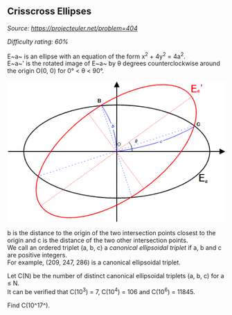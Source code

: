 Crisscross Ellipses
-------------------

*Source: https://projecteuler.net/problem=404*


*Difficulty rating: 60%*

E~a~ is an ellipse with an equation of the form x<sup>2</sup> + 4y<sup>2</sup> = 4a<sup>2</sup>.\
 E~a~' is the rotated image of E~a~ by θ degrees counterclockwise around
the origin O(0, 0) for 0° \< θ \< 90°.

![p404\_c\_ellipse.gif](img/p404_c_ellipse.gif)

b is the distance to the origin of the two intersection points closest
to the origin and c is the distance of the two other intersection
points.\
 We call an ordered triplet (a, b, c) a *canonical ellipsoidal triplet*
if a, b and c are positive integers.\
 For example, (209, 247, 286) is a canonical ellipsoidal triplet.

Let C(N) be the number of distinct canonical ellipsoidal triplets (a, b,
c) for a ≤ N.\
 It can be verified that C(10<sup>3</sup>) = 7, C(10<sup>4</sup>) = 106 and C(10<sup>6</sup>) =
11845.

Find C(10^17^).
